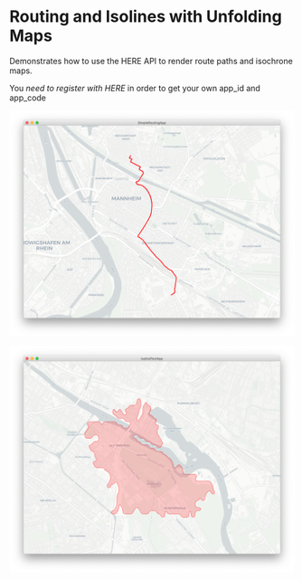 # Routing and Isolines with Unfolding Maps

Demonstrates how to use the HERE API to render route paths and isochrone maps. 

You _need to register with HERE_ in order to get your own app_id and app_code

![Routing](/data/routing.png)

![Isoline](/data/isoline.png)